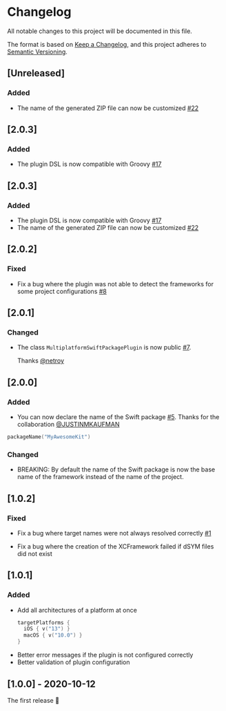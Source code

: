 # Changelog

All notable changes to this project will be documented in this file.

The format is based on [Keep a Changelog](https://keepachangelog.com/en/1.0.0/),
and this project adheres to [Semantic Versioning](https://semver.org/spec/v2.0.0.html).

## [Unreleased]
### Added
- The name of the generated ZIP file can now be customized
[#22](https://github.com/ge-org/multiplatform-swiftpackage/issues/22)

## [2.0.3]
### Added
- The plugin DSL is now compatible with Groovy [#17](https://github.com/ge-org/multiplatform-swiftpackage/issues/17)

## [2.0.3]
### Added
- The plugin DSL is now compatible with Groovy
[#17](https://github.com/ge-org/multiplatform-swiftpackage/issues/17)
- The name of the generated ZIP file can now be customized
[#22](https://github.com/ge-org/multiplatform-swiftpackage/issues/22)

## [2.0.2]
### Fixed
- Fix a bug where the plugin was not able to detect the frameworks for some project configurations
[#8](https://github.com/ge-org/multiplatform-swiftpackage/issues/8)

## [2.0.1]
### Changed
- The class `MultiplatformSwiftPackagePlugin` is now public [#7](https://github.com/ge-org/multiplatform-swiftpackage/pull/7).

  Thanks [@netroy](https://github.com/netroy)

## [2.0.0]
### Added
- You can now declare the name of the Swift package [#5](https://github.com/ge-org/multiplatform-swiftpackage/pull/5).
  Thanks for the collaboration [@JUSTINMKAUFMAN](https://github.com/JUSTINMKAUFMAN)
```kotlin
packageName("MyAwesomeKit")
```

### Changed
- BREAKING: By default the name of the Swift package is now the base name of the framework instead of the name of the project.

## [1.0.2]
### Fixed
- Fix a bug where target names were not always resolved correctly
[#1](https://github.com/ge-org/multiplatform-swiftpackage/issues/1)

- Fix a bug where the creation of the XCFramework failed if dSYM files did not exist

## [1.0.1]
### Added
- Add all architectures of a platform at once
    ```kotlin
    targetPlatforms {
      iOS { v("13") }
      macOS { v("10.0") }
    }
    ```
- Better error messages if the plugin is not configured correctly
- Better validation of plugin configuration

## [1.0.0] - 2020-10-12
The first release :partying_face:
